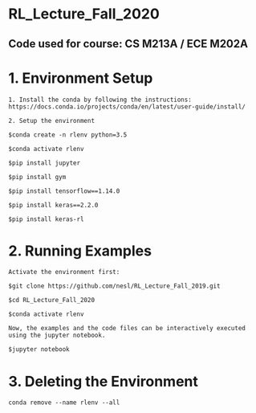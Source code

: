 # RL_Lecture_Fall_2020
## Code used for course: CS M213A / ECE M202A

# 1. Environment Setup

```
1. Install the conda by following the instructions:
https://docs.conda.io/projects/conda/en/latest/user-guide/install/

2. Setup the environment

$conda create -n rlenv python=3.5

$conda activate rlenv

$pip install jupyter

$pip install gym

$pip install tensorflow==1.14.0

$pip install keras==2.2.0

$pip install keras-rl

```


# 2. Running Examples
```
Activate the environment first:

$git clone https://github.com/nesl/RL_Lecture_Fall_2019.git

$cd RL_Lecture_Fall_2020

$conda activate rlenv

Now, the examples and the code files can be interactively executed using the jupyter notebook.

$jupyter notebook

```

# 3. Deleting the Environment
```
conda remove --name rlenv --all
```

